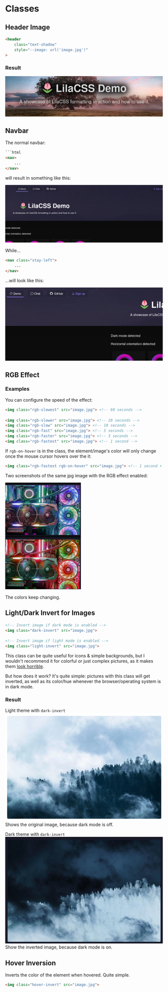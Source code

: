 # Classes
## Header Image
```html
<header
    class="text-shadow"
    style="--image: url('image.jpg')"
>
```
### Result
![](media/cover-image.png)

## Navbar

The normal navbar:

```html
```html
<nav>
    ...
</nav>
```

will result in something like this:

![](media/navbar-normal.png)

While...
```html
<nav class="stay-left">
    ...
</nav>
```
...will look like this:

![](media/navbar-stay-left.png)

## RGB Effect
### Examples
You can configure the speed of the effect:

```html
<img class="rgb-slowest" src="image.jpg"> <!-- 60 seconds -->

<img class="rgb-slower" src="image.jpg"> <!-- 20 seconds -->
<img class="rgb-slow" src="image.jpg"> <!-- 10 seconds -->
<img class="rgb-fast" src="image.jpg"> <!-- 5 seconds -->
<img class="rgb-faster" src="image.jpg"> <!-- 3 seconds -->
<img class="rgb-fastest" src="image.jpg"> <!-- 1 second -->
```
If `rgb-on-hover` is in the class, the element/image's color will only change once the mouse cursor hovers over the it:

```html
<img class="rgb-fastest rgb-on-hover" src="image.jpg"> <!-- 1 second + only activates on hover -->
```

Two screenshots of the same jpg image with the RGB effect enabled:

![](media/rgb-effect.png)

The colors keep changing.

## Light/Dark Invert for Images
```html
<!-- Invert image if dark mode is enabled -->
<img class="dark-invert" src="image.jpg">

<!-- Invert image if light mode is enabled -->
<img class="light-invert" src="image.jpg">
```

This class can be quite useful for icons & simple backgrounds, but I wouldn't recommend it for colorful or  just complex pictures, as it makes them [look horrible](media/horrible.png).

But how does it work? It's quite simple: pictures with this class will get inverted, as well as its color/hue whenever the browser/operating system is in dark mode.

### Result
Light theme with `dark-invert`
![](media/dark-normal.png)
Shows the original image, because dark mode is off.

Dark theme with `dark-invert`
![](media/dark-invert.png)
Show the inverted image, because dark mode is on.

## Hover Inversion
Inverts the color of the element when hovered. Quite simple.

```html
<img class="hover-invert" src="image.jpg">
```